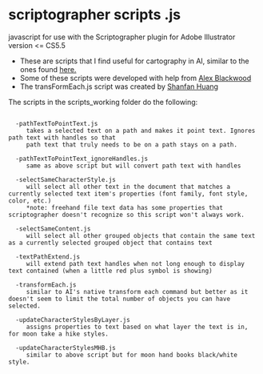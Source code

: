 scriptographer scripts .js
==========================
javascript for use with the Scriptographer plugin for Adobe Illustrator version <= CS5.5
* These are scripts that I find useful for cartography in AI, similar to the ones found [here.](http://kelsocartography.com/blog/?tag=script)
* Some of these scripts were developed with help from [Alex Blackwood](pxqxbxd@gmail.com)
* The transFormEach.js script was created by [Shanfan Huang](http://shanfanhuang.com)

The scripts in the scripts_working folder do the following:
~~~~~~~~~~~~~~~~~~~~~~~~~~~~~~~~~~~~~~~~~~~~

  -pathTextToPointText.js 
     takes a selected text on a path and makes it point text. Ignores path text with handles so that 
     path text that truly needs to be on a path stays on a path.
  
  -pathTextToPointText_ignoreHandles.js
     same as above script but will convert path text with handles
     
  -selectSameCharacterStyle.js
     will select all other text in the document that matches a currently selected text item's properties (font family, font style, color, etc.)
     *note: freehand file text data has some properties that scriptographer doesn't recognize so this script won't always work.
     
  -selectSameContent.js
     will select all other grouped objects that contain the same text as a currently selected grouped object that contains text
     
  -textPathExtend.js
     will extend path text handles when not long enough to display text contained (when a little red plus symbol is showing)
     
  -transformEach.js
     similar to AI's native transform each command but better as it doesn't seem to limit the total number of objects you can have selected.
     
  -updateCharacterStylesByLayer.js
     assigns properties to text based on what layer the text is in, for moon take a hike styles.
  
  -updateCharacterStylesMHB.js
     similar to above script but for moon hand books black/white style.
